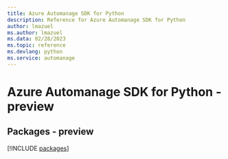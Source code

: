 ```yaml
---
title: Azure Automanage SDK for Python
description: Reference for Azure Automanage SDK for Python
author: lmazuel
ms.author: lmazuel
ms.data: 02/28/2023
ms.topic: reference
ms.devlang: python
ms.service: automanage
---
```

# Azure Automanage SDK for Python - preview
## Packages - preview
[!INCLUDE [packages](automanage-index.md)]